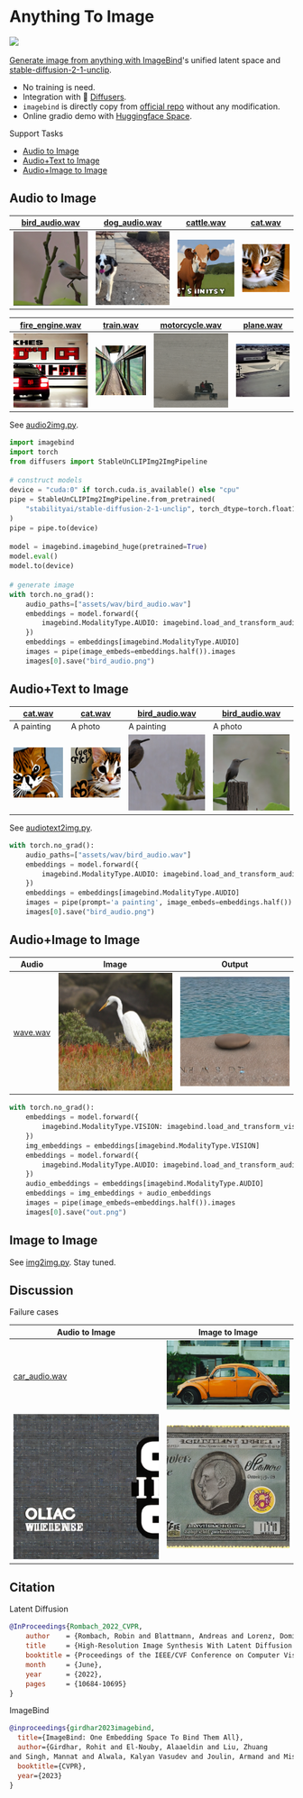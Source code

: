 # Anything To Image
<img src='https://img.shields.io/badge/%F0%9F%A4%97%20Hugging%20Face-Spaces-blue'></a> <a href='https://huggingface.co/spaces/aaronb/Anything2Image'>

Generate image from anything with [ImageBind](https://github.com/facebookresearch/ImageBind)'s unified latent space and [stable-diffusion-2-1-unclip](https://huggingface.co/stabilityai/stable-diffusion-2-1-unclip). 

- No training is need.
- Integration with 🤗  [Diffusers](https://github.com/huggingface/diffusers).
- `imagebind` is directly copy from [official repo](https://github.com/facebookresearch/ImageBind) without any modification. 
- Online gradio demo with [Huggingface Space](https://huggingface.co/spaces/aaronb/Anything2Image).


Support Tasks

- [Audio to Image](#audio-to-image)
- [Audio+Text to Image](#audiotext-to-image)
- [Audio+Image to Image](#audioimage-to-image)

## Audio to Image

| [bird_audio.wav](assets/wav/bird_audio.wav) | [dog_audio.wav](assets/wav/dog_audio.wav) |  [cattle.wav](assets/wav/cattle.wav) | [cat.wav](assets/wav/cat.wav) | 
| --- | --- | --- | --- | 
| ![](assets/generated/audio_to_image/bird_audio.png) | ![](assets/generated/audio_to_image/dog_audio.png) |![](assets/generated/audio_to_image/cattle.png) |![](assets/generated/audio_to_image/cat.png) |

| [fire_engine.wav](assets/wav/fire_engine.wav) | [train.wav](assets/wav/train.wav) |  [motorcycle.wav](assets/wav/motorcycle.wav) | [plane.wav](assets/wav/plane.wav) | 
| --- | --- | --- | --- | 
| ![](assets/generated/audio_to_image/fire_engine.png) | ![](assets/generated/audio_to_image/train.png) |![](assets/generated/audio_to_image/motorcycle.png) |![](assets/generated/audio_to_image/plane.png) |


See [audio2img.py](audio2img.py).

```python
import imagebind
import torch
from diffusers import StableUnCLIPImg2ImgPipeline

# construct models
device = "cuda:0" if torch.cuda.is_available() else "cpu"
pipe = StableUnCLIPImg2ImgPipeline.from_pretrained(
    "stabilityai/stable-diffusion-2-1-unclip", torch_dtype=torch.float16, variation="fp16"
)
pipe = pipe.to(device)

model = imagebind.imagebind_huge(pretrained=True)
model.eval()
model.to(device)

# generate image
with torch.no_grad():
    audio_paths=["assets/wav/bird_audio.wav"]
    embeddings = model.forward({
        imagebind.ModalityType.AUDIO: imagebind.load_and_transform_audio_data(audio_paths, device),
    })
    embeddings = embeddings[imagebind.ModalityType.AUDIO]
    images = pipe(image_embeds=embeddings.half()).images
    images[0].save("bird_audio.png")
```

## Audio+Text to Image 


| [cat.wav](assets/wav/cat.wav) | [cat.wav](assets/wav/cat.wav) |  [bird_audio.wav](assets/wav/bird_audio.wav) | [bird_audio.wav](assets/wav/bird_audio.wav) | 
| --- | --- | --- | --- | 
| A painting    | A photo    |  A painting   |  A photo   | 
| ![](assets/generated/audio_text_to_image/cat_a_painting.png) | ![](assets/generated/audio_text_to_image/cat_a_photo.png) |![](assets/generated/audio_text_to_image/bird_a_painting.png) |![](assets/generated/audio_text_to_image/bird_a_photo.png) |


See [audiotext2img.py](audiotext2img.py).

```python
with torch.no_grad():
    audio_paths=["assets/wav/bird_audio.wav"]
    embeddings = model.forward({
        imagebind.ModalityType.AUDIO: imagebind.load_and_transform_audio_data(audio_paths, device),
    })
    embeddings = embeddings[imagebind.ModalityType.AUDIO]
    images = pipe(prompt='a painting', image_embeds=embeddings.half()).images
    images[0].save("bird_audio.png")
```

## Audio+Image to Image

| Audio | Image | Output | 
| --- | --- | --- | 
| [wave.wav](assets/wav/wave.wav) | ![](assets/image/bird.png) | ![](assets/generated/audio_image_to_image/bird_wave.png) | 

```python
with torch.no_grad():
    embeddings = model.forward({
        imagebind.ModalityType.VISION: imagebind.load_and_transform_vision_data(["assets/image/bird.png"], device),
    })
    img_embeddings = embeddings[imagebind.ModalityType.VISION]
    embeddings = model.forward({
        imagebind.ModalityType.AUDIO: imagebind.load_and_transform_audio_data(["assets/wav/wave.wav"], device),
    })
    audio_embeddings = embeddings[imagebind.ModalityType.AUDIO]
    embeddings = img_embeddings + audio_embeddings
    images = pipe(image_embeds=embeddings.half()).images
    images[0].save("out.png")
```


## Image to Image

See [img2img.py](img2img.py). Stay tuned.


## Discussion

Failure cases

| Audio to Image | Image to Image | 
| --- | --- | 
| [car_audio.wav](assets/wav/car_audio.wav) | ![](assets/image/car_image.jpg) | 
| ![](assets/generated/audio_to_image/car_audio.png) | ![](assets/generated/image_to_image/car_image.png) | 


## Citation

Latent Diffusion

```bibtex
@InProceedings{Rombach_2022_CVPR,
    author    = {Rombach, Robin and Blattmann, Andreas and Lorenz, Dominik and Esser, Patrick and Ommer, Bj\"orn},
    title     = {High-Resolution Image Synthesis With Latent Diffusion Models},
    booktitle = {Proceedings of the IEEE/CVF Conference on Computer Vision and Pattern Recognition (CVPR)},
    month     = {June},
    year      = {2022},
    pages     = {10684-10695}
}
```

ImageBind
```bibtex
@inproceedings{girdhar2023imagebind,
  title={ImageBind: One Embedding Space To Bind Them All},
  author={Girdhar, Rohit and El-Nouby, Alaaeldin and Liu, Zhuang
and Singh, Mannat and Alwala, Kalyan Vasudev and Joulin, Armand and Misra, Ishan},
  booktitle={CVPR},
  year={2023}
}
```
